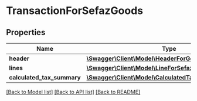 # TransactionForSefazGoods

## Properties
Name | Type | Description | Notes
------------ | ------------- | ------------- | -------------
**header** | [**\Swagger\Client\Model\HeaderForGoods**](HeaderForGoods.md) |  | [optional] 
**lines** | [**\Swagger\Client\Model\LineForSefazGoods[]**](LineForSefazGoods.md) |  | [optional] 
**calculated_tax_summary** | [**\Swagger\Client\Model\CalculatedTaxSummaryForGoods**](CalculatedTaxSummaryForGoods.md) |  | [optional] 

[[Back to Model list]](../README.md#documentation-for-models) [[Back to API list]](../README.md#documentation-for-api-endpoints) [[Back to README]](../README.md)


